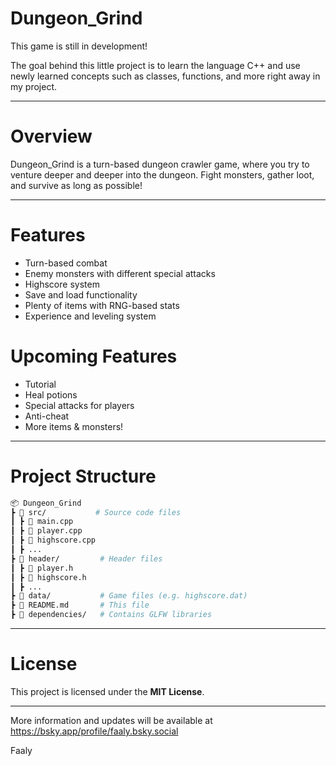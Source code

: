 # Dungeon_Grind

This game is still in development!

The goal behind this little project is to learn the language C++ and use newly learned concepts such as classes, functions, and more right away in my project. 

---

# Overview
Dungeon_Grind is a turn-based dungeon crawler game, where you try to venture deeper and deeper into the dungeon. Fight monsters, gather loot, and survive as long as possible!

---

# Features
- Turn-based combat
- Enemy monsters with different special attacks
- Highscore system
- Save and load functionality
- Plenty of items with RNG-based stats
- Experience and leveling system

# Upcoming Features
- Tutorial
- Heal potions
- Special attacks for players
- Anti-cheat
- More items & monsters!

---

# Project Structure
```makefile
📦 Dungeon_Grind
┣ 📂 src/           # Source code files
┃ ┣ 📜 main.cpp
┃ ┣ 📜 player.cpp
┃ ┣ 📜 highscore.cpp
┃ ┣ ...
┣ 📂 header/         # Header files
┃ ┣ 📜 player.h
┃ ┣ 📜 highscore.h
┃ ┣ ...
┣ 📂 data/           # Game files (e.g. highscore.dat)
┣ 📜 README.md       # This file
┣ 📂 dependencies/   # Contains GLFW libraries
```
---

# License
This project is licensed under the **MIT License**.

---

More information and updates will be available at https://bsky.app/profile/faaly.bsky.social

Faaly
